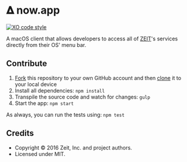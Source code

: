# &#120491; now.app

[![XO code style](https://img.shields.io/badge/code_style-XO-5ed9c7.svg)](https://github.com/sindresorhus/xo)

A macOS client that allows developers to access all of [ZEIT](https://zeit.co)'s services directly from their OS' menu bar.

## Contribute

1. [Fork](https://help.github.com/articles/fork-a-repo/) this repository to your own GitHub account and then [clone](https://help.github.com/articles/cloning-a-repository/) it to your local device
2. Install all dependencies: `npm install`
3. Transpile the source code and watch for changes: `gulp`
4. Start the app: `npm start`

As always, you can run the tests using: `npm test`

## Credits

- Copyright © 2016 Zeit, Inc. and project authors.
- Licensed under MIT.
